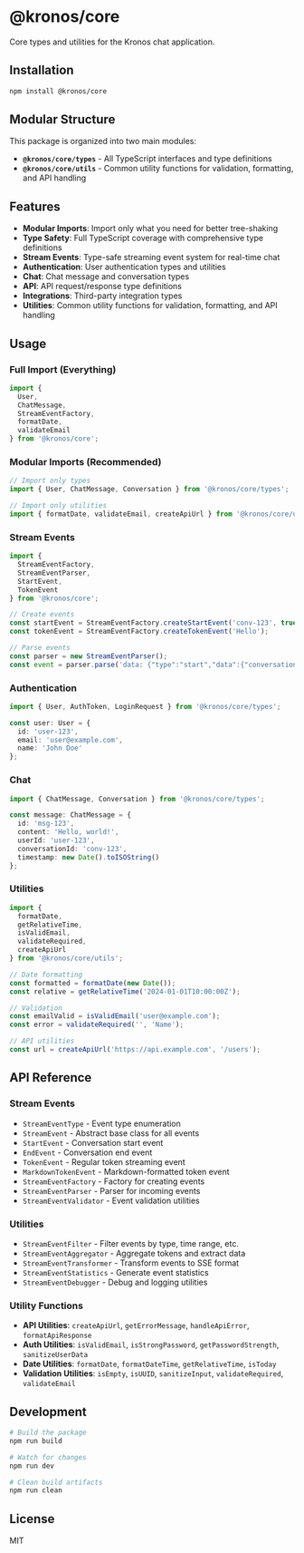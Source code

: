 # @kronos/core

Core types and utilities for the Kronos chat application.

## Installation

```bash
npm install @kronos/core
```

## Modular Structure

This package is organized into two main modules:

- **`@kronos/core/types`** - All TypeScript interfaces and type definitions
- **`@kronos/core/utils`** - Common utility functions for validation, formatting, and API handling

## Features

- **Modular Imports**: Import only what you need for better tree-shaking
- **Type Safety**: Full TypeScript coverage with comprehensive type definitions
- **Stream Events**: Type-safe streaming event system for real-time chat
- **Authentication**: User authentication types and utilities
- **Chat**: Chat message and conversation types
- **API**: API request/response type definitions
- **Integrations**: Third-party integration types
- **Utilities**: Common utility functions for validation, formatting, and API handling

## Usage

### Full Import (Everything)

```typescript
import { 
  User, 
  ChatMessage, 
  StreamEventFactory,
  formatDate, 
  validateEmail 
} from '@kronos/core';
```

### Modular Imports (Recommended)

```typescript
// Import only types
import { User, ChatMessage, Conversation } from '@kronos/core/types';

// Import only utilities
import { formatDate, validateEmail, createApiUrl } from '@kronos/core/utils';
```

### Stream Events

```typescript
import { 
  StreamEventFactory, 
  StreamEventParser,
  StartEvent,
  TokenEvent 
} from '@kronos/core';

// Create events
const startEvent = StreamEventFactory.createStartEvent('conv-123', true);
const tokenEvent = StreamEventFactory.createTokenEvent('Hello');

// Parse events
const parser = new StreamEventParser();
const event = parser.parse('data: {"type":"start","data":{"conversationId":"conv-123"}}');
```

### Authentication

```typescript
import { User, AuthToken, LoginRequest } from '@kronos/core/types';

const user: User = {
  id: 'user-123',
  email: 'user@example.com',
  name: 'John Doe'
};
```

### Chat

```typescript
import { ChatMessage, Conversation } from '@kronos/core/types';

const message: ChatMessage = {
  id: 'msg-123',
  content: 'Hello, world!',
  userId: 'user-123',
  conversationId: 'conv-123',
  timestamp: new Date().toISOString()
};
```

### Utilities

```typescript
import { 
  formatDate, 
  getRelativeTime, 
  isValidEmail, 
  validateRequired,
  createApiUrl 
} from '@kronos/core/utils';

// Date formatting
const formatted = formatDate(new Date());
const relative = getRelativeTime('2024-01-01T10:00:00Z');

// Validation
const emailValid = isValidEmail('user@example.com');
const error = validateRequired('', 'Name');

// API utilities
const url = createApiUrl('https://api.example.com', '/users');
```

## API Reference

### Stream Events

- `StreamEventType` - Event type enumeration
- `StreamEvent` - Abstract base class for all events
- `StartEvent` - Conversation start event
- `EndEvent` - Conversation end event
- `TokenEvent` - Regular token streaming event
- `MarkdownTokenEvent` - Markdown-formatted token event
- `StreamEventFactory` - Factory for creating events
- `StreamEventParser` - Parser for incoming events
- `StreamEventValidator` - Event validation utilities

### Utilities

- `StreamEventFilter` - Filter events by type, time range, etc.
- `StreamEventAggregator` - Aggregate tokens and extract data
- `StreamEventTransformer` - Transform events to SSE format
- `StreamEventStatistics` - Generate event statistics
- `StreamEventDebugger` - Debug and logging utilities

### Utility Functions

- **API Utilities**: `createApiUrl`, `getErrorMessage`, `handleApiError`, `formatApiResponse`
- **Auth Utilities**: `isValidEmail`, `isStrongPassword`, `getPasswordStrength`, `sanitizeUserData`
- **Date Utilities**: `formatDate`, `formatDateTime`, `getRelativeTime`, `isToday`
- **Validation Utilities**: `isEmpty`, `isUUID`, `sanitizeInput`, `validateRequired`, `validateEmail`

## Development

```bash
# Build the package
npm run build

# Watch for changes
npm run dev

# Clean build artifacts
npm run clean
```

## License

MIT
